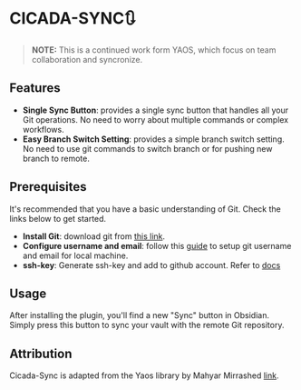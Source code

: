 # CICADA-SYNC:arrows_clockwise:

> **NOTE:** This is a continued work form YAOS, which focus on team collaboration and syncronize.

## Features

-   **Single Sync Button**: provides a single sync button that handles all your Git operations. No need to worry about multiple commands or complex workflows.
-   **Easy Branch Switch Setting**: provides a simple branch switch setting. No need to use git commands to switch branch or for pushing new branch to remote.

## Prerequisites

It's recommended that you have a basic understanding of Git. Check the links below to get started.

-   **Install Git**: download git from [this link](https://git-scm.com/downloads).
-   **Configure username and email**: follow this [guide](https://support.atlassian.com/bitbucket-cloud/docs/configure-your-dvcs-username-for-commits/) to setup git username and email for local machine.
-   **ssh-key**: Generate ssh-key and add to github account. Refer to [docs](https://docs.github.com/en/authentication/connecting-to-github-with-ssh/generating-a-new-ssh-key-and-adding-it-to-the-ssh-agent)

## Usage

After installing the plugin, you'll find a new "Sync" button in Obsidian. Simply press this button to sync your vault with the remote Git repository.

## Attribution

Cicada-Sync is adapted from the Yaos library by Mahyar Mirrashed [link](https://github.com/mahyarmirrashed/yaos/).
